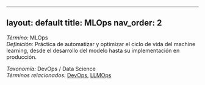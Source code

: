 
---
layout: default
title: MLOps
nav_order: 2
---

*Término:* MLOps  
*Definición:* Práctica de automatizar y optimizar el ciclo de vida del machine learning, desde el desarrollo del modelo hasta su implementación en producción.

*Taxonomía:* DevOps / Data Science  
*Términos relacionados:* [DevOps](https://maleniski.github.io/diccionario-angl-tec-mx/docs/alfabeticamente/D/devops/), [LLMOps](https://maleniski.github.io/diccionario-angl-tec-mx/docs/alfabeticamente/L/llmops/)

